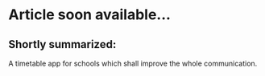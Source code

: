 # Article soon available...

## Shortly summarized:
A timetable app for schools which shall improve the whole communication.